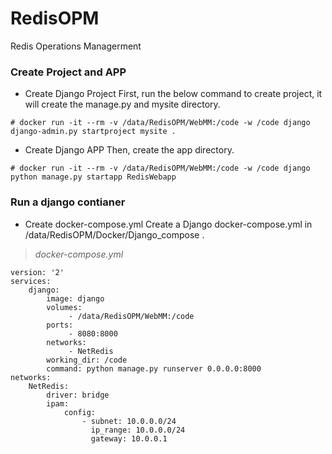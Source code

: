 # RedisOPM
Redis Operations Managerment

### Create Project and APP
- Create Django Project
First, run the below command to create project, it will create the manage.py and mysite directory.
```
# docker run -it --rm -v /data/RedisOPM/WebMM:/code -w /code django django-admin.py startproject mysite .
```

- Create Django APP
Then, create the app directory.
```
# docker run -it --rm -v /data/RedisOPM/WebMM:/code -w /code django python manage.py startapp RedisWebapp
```


### Run a django contianer
- Create docker-compose.yml
  Create a Django docker-compose.yml in /data/RedisOPM/Docker/Django_compose .
> *docker-compose.yml*
```
version: '2'
services:
    django:
        image: django
        volumes: 
             - /data/RedisOPM/WebMM:/code
        ports:
             - 8080:8000
        networks:
             - NetRedis
        working_dir: /code
        command: python manage.py runserver 0.0.0.0:8000
networks:
    NetRedis:
        driver: bridge
        ipam:
            config:
                - subnet: 10.0.0.0/24
                  ip_range: 10.0.0.0/24
                  gateway: 10.0.0.1
```


